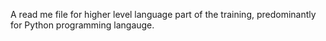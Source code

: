 A read me file for higher level language part of the training, predominantly for Python programming langauge.
